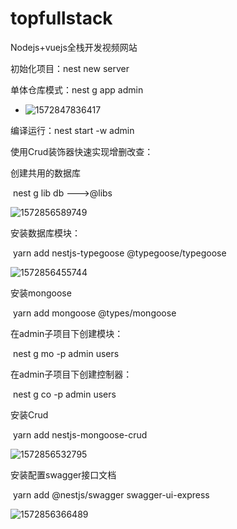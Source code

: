 # topfullstack
Nodejs+vuejs全栈开发视频网站

初始化项目：nest new server

单体仓库模式：nest g app admin

- ![1572847836417](C:\Users\DC\AppData\Roaming\Typora\typora-user-images\1572847836417.png)

编译运行：nest start -w admin

使用Crud装饰器快速实现增删改查：

创建共用的数据库

​	nest g lib db      --->@libs

![1572856589749](C:\Users\DC\AppData\Roaming\Typora\typora-user-images\1572856589749.png)

安装数据库模块：

​	yarn add nestjs-typegoose @typegoose/typegoose

![1572856455744](C:\Users\DC\AppData\Roaming\Typora\typora-user-images\1572856455744.png)

安装mongoose

​	yarn add mongoose @types/mongoose

在admin子项目下创建模块：

​	nest g mo -p admin users

在admin子项目下创建控制器：

​	nest g co -p admin users

安装Crud

​	yarn add nestjs-mongoose-crud

![1572856532795](C:\Users\DC\AppData\Roaming\Typora\typora-user-images\1572856532795.png)

安装配置swagger接口文档

​	yarn add @nestjs/swagger swagger-ui-express

![1572856366489](C:\Users\DC\AppData\Roaming\Typora\typora-user-images\1572856366489.png)